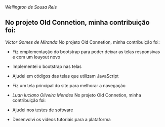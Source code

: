 *Wellington de Sousa Reis*

No projeto Old Connetion, minha contribuição foi:
- 

*Victor Gomes de Miranda*
No projeto Old Connetion, minha contribuição foi:
- Fiz emplementação do bootstrap para poder deixar as telas responsivas e com um louyout novo
- Implementei o bootstrap nas telas
- Ajudei em códigos das telas que utilizam JavaScript
- Fiz um tela principal do site para melhorar a navegação

- *Luan luciano Oliveira Mendes*
No projeto Old Connetion, minha contribuição foi:
- Ajudei nos testes de software
- Desenvolvi os videos tutoriais para a plataforma
  
  
